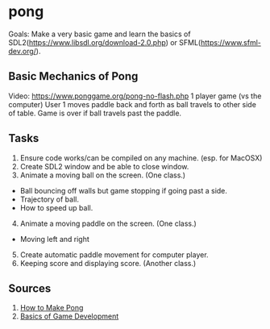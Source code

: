 # pong

Goals: Make a very basic game and learn the basics of SDL2(https://www.libsdl.org/download-2.0.php) or SFML(https://www.sfml-dev.org/).

## Basic Mechanics of Pong

Video: https://www.ponggame.org/pong-no-flash.php
1 player game (vs the computer)
User 1 moves paddle back and forth as ball travels to other side of table. 
Game is over if ball travels past the paddle. 

## Tasks

1. Ensure code works/can be compiled on any machine. (esp. for MacOSX)
2. Create SDL2 window and be able to close window. 
3. Animate a moving ball on the screen. (One class.)
- Ball bouncing off walls but game stopping if going past a side. 
- Trajectory of ball.
- How to speed up ball. 
4. Animate a moving paddle on the screen. (One class.)
- Moving left and right
5. Create automatic paddle movement for computer player. 
6. Keeping score and displaying score. (Another class.)

## Sources

1. [How to Make Pong](https://www.instructables.com/id/Pong-With-Processing/)
2. [Basics of Game Development](https://www.gamedev.net/tutorials/_/technical/game-programming/your-first-step-to-game-development-starts-here-r2976/)
